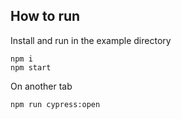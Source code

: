## How to run

Install and run in the example directory

```
npm i
npm start
```

On another tab

```
npm run cypress:open
```
